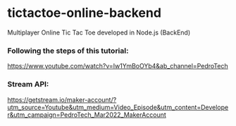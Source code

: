 # tictactoe-online-backend
Multiplayer Online Tic Tac Toe developed in Node.js (BackEnd)

### Following the steps of this tutorial:
https://www.youtube.com/watch?v=Iw1YmBoOYb4&ab_channel=PedroTech

### Stream API:
https://getstream.io/maker-account/?utm_source=Youtube&utm_medium=Video_Episode&utm_content=Developer&utm_campaign=PedroTech_Mar2022_MakerAccount